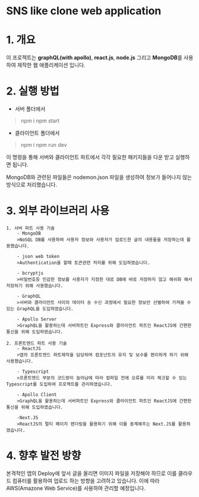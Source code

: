 # SNS like clone web application

# 1. 개요 
이 프로젝트는 **graphQL(with apollo)**, **react.js**, **node.js** 그리고 **MongoDB**를 사용하여 제작한 웹 애플리케이션 입니다.

# 2. 실행 방법
- 서버 폴더에서
>npm i
>npm start

- 클라이언트 폴더에서
>npm i
>npm run dev

이 명령을 통해 서버와 클라이언트 파트에서 각각 필요한 패키지들을 다운 받고 실행하면 됩니다. 

MongoDB와 관련된 파일들은 nodemon.json 파일을 생성하여 정보가 들어나지 않는 방식으로 처리했습니다.

# 3. 외부 라이브러리 사용
    1. 서버 파트 사용 기술
        - MongoDB 
        >NoSQL DB를 사용하여 사용자 정보와 사용자가 업로드한 글의 내용들을 저장하는데 활용했습니다. 

        - json web token
        >Authentication을 할때 토큰관련 처리를 위해 도입하였습니다.

        - bcryptjs
        >비밀번호등 민감한 정보를 사용자가 지정한 대로 DB에 바로 저장하지 않고 해쉬화 해서 저장하기 위해 사용했습니다.

        - GraphQL
        >서버와 클라이언트 사이의 데이터 송 수신 과정에서 필요한 정보만 선별하여 가져올 수 있는 GraphQL을 도입하였습니다.

        - Apollo Server
        >GraphQL을 활용하는데 서버파트인 Express와 클라이언트 파트인 ReactJS에 간편한 통신을 위해 도입하였습니다.

    2. 프론트엔드 파트 사용 기술
        - ReactJS
        >앱의 프론트엔드 파트제작을 담당하며 컴포넌트의 유지 및 보수를 편리하게 하기 위해 사용했습니다.

        - Typescript
        >프론트엔드 부분의 코드량이 늘어남에 따라 컴파일 전에 오류를 미리 체크할 수 있는 Typescript를 도입하여 프로젝트를 관리하였습니다.

        - Apollo Client
        >GraphQL을 활용하는데 서버파트인 Express와 클라이언트 파트인 ReactJS에 간편한 통신을 위해 도입하였습니다.

        -Next.JS
        >ReactJS의 멀티 페이지 렌더링을 활용하기 위해 이를 중계해주는 Next.JS를 활용하였습니다.


# 4. 향후 발전 방향
본격적인 앱의 Deploy에 앞서 글을 올리면 이미지 파일을 저장해야 하므로 이를 클라우드 컴퓨터를 활용하여 업로드 하는 방향을 고려하고 있습니다. 이에 따라 AWS(Amazone Web Service)를 사용하여 관리할 예정입니다.